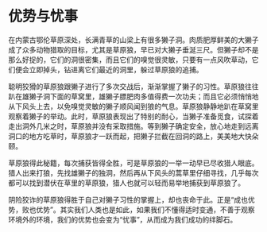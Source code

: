# 优势与忧事

在内蒙古鄂伦草原深处，长满青草的山梁上有很多獭子洞。肉质肥厚鲜美的大獭子成了众多动物猎取的目标，尤其是草原狼，早已对大獭子垂涎三尺。但獭子却不是那么好捉的，它们的洞很密集，而且它们的嗅觉很灵敏，只要有一点风吹草动，它们便会立即掉头，钻进离它们最近的洞里，躲过草原狼的追捕。 

聪明狡猾的草原狼跟獭子进行了多次交战后，渐渐掌握了獭子的习性。草原狼往往趴在雄獭子洞下面的草窝里，雄獭子膘肥肉多值得费一次功夫；而且它必须悄悄地从下风头上去，以免嗅觉灵敏的獭子顺风闻到狼的气息。草原狼静静地趴在草窝里观察着獭子的举动。此时，草原狼表现出了特别的耐心，当獭子准备觅食，试探着走出洞外几米之时，草原狼并没有采取措施。等到獭子确定安全，放心地走到远离洞口的地方吃草时，草原狼才一跃而起，把獭子拦截在回洞的路上，美美地大快朵颐。 

草原狼得此秘籍，每次捕获皆得全胜，可是草原狼的一举一动早已尽收猎人眼底。猎人出来打狼，先找雄獭子的独洞，然后再从下风头的蒿草里仔细寻找，几乎每次都可以找到潜伏在草里的草原狼，猎人也就可以轻而易举地捕获到草原狼了。 

阴险狡诈的草原狼得胜于自己对獭子习性的掌握上，却也丧命于此。正是“成也优势，败也优势”。其实我们人类也是如此，如果我们不懂得适时变通，不善于观察环境外的环境，我们的优势也会变为“忧事”，从而成为我们成功的绊脚石。